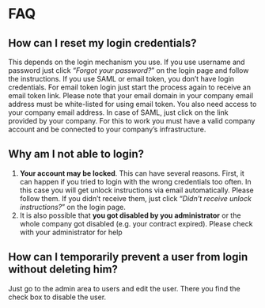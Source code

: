 # FAQ

## How can I reset my login credentials?

This depends on the login mechanism you use. If you use username and password just click “_Forgot your password?_” on the login page and follow the instructions. If you use SAML or email token, you don’t have login credentials. For email token login just start the process again to receive an email token link. Please note that your email domain in your company email address must be white-listed for using email token. You also need access to your company email address. In case of SAML, just click on the link provided by your company. For this to work you must have a valid company account and be connected to your company’s infrastructure.

## Why am I not able to login?

1. **Your account may be locked**. This can have several reasons. First, it can happen if you tried to login with the wrong credentials too often. In this case you will get unlock instructions via email automatically. Please follow them. If you didn’t receive them, just click “_Didn’t receive unlock instructions?_” on the login page.
2. It is also possible that **you got disabled by you administrator** or the whole company got disabled \(e.g. your contract expired\). Please check with your administrator for help

## How can I temporarily prevent a user from login without deleting him?

Just go to the admin area to users and edit the user. There you find the check box to disable the user.

